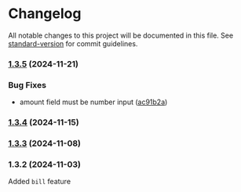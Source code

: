 # Changelog

All notable changes to this project will be documented in this file. See [standard-version](https://github.com/conventional-changelog/standard-version) for commit guidelines.

### [1.3.5](https://github.com/tianlutech/mediterranea-marine-nextjs/compare/v1.3.4...v1.3.5) (2024-11-21)


### Bug Fixes

* amount field must be number input ([ac91b2a](https://github.com/tianlutech/mediterranea-marine-nextjs/commit/ac91b2ad90ba1e717d5314230865f5c1ec333e4b))

### [1.3.4](https://github.com/tianlutech/mediterranea-marine-nextjs/compare/v1.3.3...v1.3.4) (2024-11-15)

### [1.3.3](https://github.com/tianlutech/mediterranea-marine-nextjs/compare/v1.3.2...v1.3.3) (2024-11-08)

### 1.3.2 (2024-11-03)

Added `bill` feature
